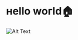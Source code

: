 # нello woгld🏠
![Alt Text](https://64.media.tumblr.com/1a2a8c82361222daa020e21400bef88d/tumblr_pbr3nbNVtc1xzkabyo1_1280.gif)
